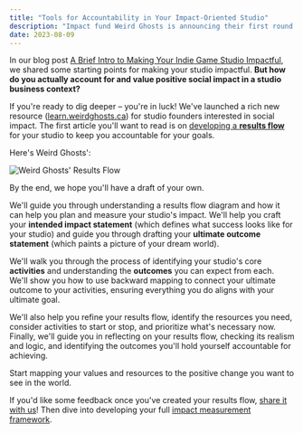 ```yaml
---
title: "Tools for Accountability in Your Impact-Oriented Studio"
description: "Impact fund Weird Ghosts is announcing their first round of investments in Canadian studios led by underrepresented founders."
date: 2023-08-09
---
```


In our blog post [A Brief Intro to Making Your Indie Game Studio Impactful](https://weirdghosts.ca/blog/a-brief-intro-to-making-your-indie-game-studio-impactful/), we shared some starting points for making your studio impactful. **But how do you actually account for and value positive social impact in a studio business context?**

If you're ready to dig deeper – you're in luck! We've launched a rich new resource ([learn.weirdghosts.ca](https://learn.weirdghosts.ca)) for studio founders interested in social impact. The first article you'll want to read is on [developing a **results flow**](https://learn.weirdghosts.ca/impact-tools/results-flow) for your studio to keep you accountable for your goals.

Here's Weird Ghosts':

![Weird Ghosts' Results Flow](/img/weird-results.jpg)

By the end, we hope you'll have a draft of your own.

We'll guide you through understanding a results flow diagram and how it can help you plan and measure your studio's impact. We'll help you craft your **intended impact statement** (which defines what success looks like for your studio) and guide you through drafting your **ultimate outcome statement** (which paints a picture of your dream world).

We'll walk you through the process of identifying your studio's core **activities** and understanding the **outcomes** you can expect from each. We'll show you how to use backward mapping to connect your ultimate outcome to your activities, ensuring everything you do aligns with your ultimate goal.

We'll also help you refine your results flow, identify the resources you need, consider activities to start or stop, and prioritize what's necessary now. Finally, we'll guide you in reflecting on your results flow, checking its realism and logic, and identifying the outcomes you'll hold yourself accountable for achieving.

Start mapping your values and resources to the positive change you want to see in the world.

If you'd like some feedback once you've created your results flow, [share it with us](mailto:hello@weirdghosts.ca)! Then dive into developing your full [impact measurement framework](https://learn.weirdghosts.ca/impact-tools/imf).
